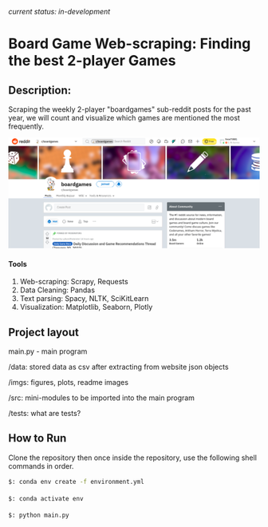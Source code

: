 ﻿*current status: in-development*

# Board Game Web-scraping: Finding the best 2-player Games

## Description:
Scraping the weekly 2-player "boardgames" sub-reddit posts for the past year, we will count and visualize which games are mentioned the most frequently.

<img src="./imgs/larger_img.png">

#### Tools
1. Web-scraping:
   Scrapy, Requests
2. Data Cleaning: Pandas
3. Text parsing: Spacy, NLTK, SciKitLearn
4. Visualization: Matplotlib, Seaborn, Plotly 


## Project layout

main.py - main program

/data: stored data as csv after extracting from website json objects

/imgs: figures, plots, readme images

/src: mini-modules to be imported into the main program

/tests: what are tests?

## How to Run

Clone the repository then once inside the repository, use the following shell commands in order.

```bash
$: conda env create -f environment.yml

$: conda activate env

$: python main.py

```
